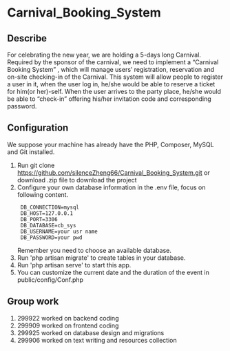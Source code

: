 # Carnival_Booking_System

## Describe
For celebrating the new year, we are holding a 5-days long Carnival.
Required by the sponsor of the carnival, we need to implement a “Carnival Booking System” , which will manage users’ registration, 
reservation and on-site checking-in of the Carnival. This system will allow people to register a user in it, when the user log in, 
he/she would be able to reserve a ticket for him(or her)-self. When the user arrives to the party place, 
he/she would be able to “check-in” offering his/her invitation code and corresponding password.

## Configuration
We suppose your machine has already have the PHP, Composer, MySQL and Git installed.
1. Run git clone https://github.com/silenceZheng66/Carnival_Booking_System.git or download .zip file to download 
   the project
2. Configure your own database information in the .env file, focus on following content.
   ```
    DB_CONNECTION=mysql
    DB_HOST=127.0.0.1
    DB_PORT=3306
    DB_DATABASE=cb_sys
    DB_USERNAME=your usr name
    DB_PASSWORD=your pwd
   ```
   Remember you need to choose an available database.
3. Run 'php artisan migrate' to create tables in your database.
4. Run 'php artisan serve' to start this app.
5. You can customize the current date and the duration of the event in public/config/Conf.php

## Group work
1. 299922 worked on backend coding
2. 299909 worked on frontend coding
3. 299925 worked on database design and migrations
4. 299906 worked on text writing and resources collection

